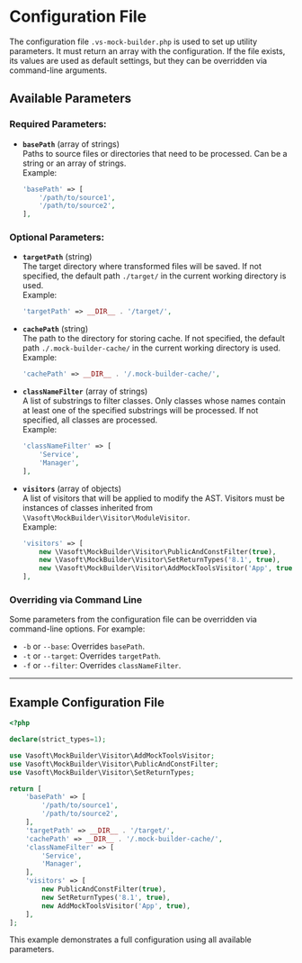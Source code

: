 # Configuration File

The configuration file `.vs-mock-builder.php` is used to set up utility parameters. It must return an array with the
configuration. If the file exists, its values are used as default settings, but they can be overridden via command-line
arguments.

## Available Parameters

### Required Parameters:

- **`basePath`** (array of strings)  
  Paths to source files or directories that need to be processed. Can be a string or an array of strings.  
  Example:
  ```php
  'basePath' => [
      '/path/to/source1',
      '/path/to/source2',
  ],
  ```

### Optional Parameters:

- **`targetPath`** (string)  
  The target directory where transformed files will be saved. If not specified, the default path `./target/` in the
  current working directory is used.  
  Example:
  ```php
  'targetPath' => __DIR__ . '/target/',
  ```

- **`cachePath`** (string)  
  The path to the directory for storing cache. If not specified, the default path `./.mock-builder-cache/` in the
  current working directory is used.  
  Example:
  ```php
  'cachePath' => __DIR__ . '/.mock-builder-cache/',
  ```

- **`classNameFilter`** (array of strings)  
  A list of substrings to filter classes. Only classes whose names contain at least one of the specified substrings will
  be processed. If not specified, all classes are processed.  
  Example:
  ```php
  'classNameFilter' => [
      'Service',
      'Manager',
  ],
  ```

- **`visitors`** (array of objects)  
  A list of visitors that will be applied to modify the AST. Visitors must be instances of classes inherited
  from `\Vasoft\MockBuilder\Visitor\ModuleVisitor`.  
  Example:
  ```php
  'visitors' => [
      new \Vasoft\MockBuilder\Visitor\PublicAndConstFilter(true),
      new \Vasoft\MockBuilder\Visitor\SetReturnTypes('8.1', true),
      new \Vasoft\MockBuilder\Visitor\AddMockToolsVisitor('App', true),
  ],
  ```

### Overriding via Command Line

Some parameters from the configuration file can be overridden via command-line options. For example:

- `-b` or `--base`: Overrides `basePath`.
- `-t` or `--target`: Overrides `targetPath`.
- `-f` or `--filter`: Overrides `classNameFilter`.

---

## Example Configuration File

```php
<?php

declare(strict_types=1);

use Vasoft\MockBuilder\Visitor\AddMockToolsVisitor;
use Vasoft\MockBuilder\Visitor\PublicAndConstFilter;
use Vasoft\MockBuilder\Visitor\SetReturnTypes;

return [
    'basePath' => [
        '/path/to/source1',
        '/path/to/source2',
    ],
    'targetPath' => __DIR__ . '/target/',
    'cachePath' => __DIR__ . '/.mock-builder-cache/',
    'classNameFilter' => [
        'Service',
        'Manager',
    ],
    'visitors' => [
        new PublicAndConstFilter(true),
        new SetReturnTypes('8.1', true),
        new AddMockToolsVisitor('App', true),
    ],
];
```

This example demonstrates a full configuration using all available parameters.